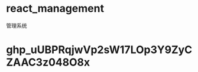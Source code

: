 # react_management
管理系统

#  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

<!--  
     npm 安装比较慢的话，需要替换成国内镜像
      采用淘宝的镜像地址  
      1. npm config set registry https://registry.npm.taobao.org 
      2.查看是否安装成功 
        执行 npm config get registry 
        输出 https://registry.npm.taobao.org/
      镜像替换成功  

 -->
<!-- 
  1.要是用scss需要先安装  执行命令  npm i --save sass 
  2.安装axios   执行命令  npm i --save axios 
  3.抓取其他平台的数据需要配置反向代理 
    https://create-react-app.bootcss.com/docs/proxying-api-requests-in-development 
    在src下创建一个文件  src/setupProxy.js
    
    需要安装  http-proxy-middleware          npm i --save http-proxy-middleware 
    4.安装路由
       npm i --save-dev react-router-dom 


     5.配置本地接口
     安装 json-server  sudo npm install -g json-server 
     然后创建一个db.json文件，在此文件所在的文件打开窗口，执行 json-server --watch .\db.json  --port 8000
     然后在浏览器打开http://localhost:8000/posts即可看到数据
     _embed = comments 关联表
 -->
 <!-- 
    //安装插件 搜索react （ES7 React/Redux/GraphQL/React-） 安装此插件
    rfc 生成函数式组建
    rcc 生成commponent组建
 Origin
  -->
 <!-- https://i.maoyan.com/ajax/mostExpected?limit=10&offset=0&token=&optimus_uuid=D307AA30560A11EDACB5E5D6D21182C88F40FB5574DA40BA88B434F852636749&optimus_risk_level=71&optimus_code=10 -->



 <!-- 
 
 get获取
 post 增加
 put   更新(只更新自己上传的值，其他的会被清除)
 patch 局部更新 、
 delete  删除
   -->



   <!-- 
   
      //取数据  get
        // axios.get("http://localhost:8000/posts/2").then(res=>{
        //     console.log(res.data)
        // })

        // 增  post
        // axios.post("http://localhost:8000/posts",{
        //     title:"33333",
        //     author:"xiaoming"
        // })

        // 更新 put

        // axios.put("http://localhost:8000/posts/1",{
        //     title:"1111-修改"
        // })

        // 更新 patch
        // axios.patch("http://localhost:8000/posts/1",{
        //     title:"1111-修改-11111"
        // }) 

        // 删除  delete
        // axios.delete("http://localhost:8000/posts/1")
    
        // _embed
        // axios.get("http://localhost:8000/posts?_embed=comments").then(res=>{
        //     console.log(res.data)
        // })

        // _expand
        // axios.get("http://localhost:8000/comments?_expand=post").then(res=>{
        //     console.log(res.data)
        // })
    -->